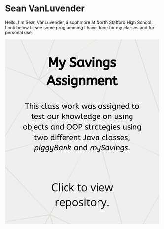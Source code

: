 # Sean VanLuvender
Hello. I'm Sean VanLuvender, a sophmore at North Stafford High School. Look below to see some programming I have done for my classes and for personal use.

[![name](PiggyBank.png)](https://github.com/sean-vanluvender/sean-vanluvender.github.io)
